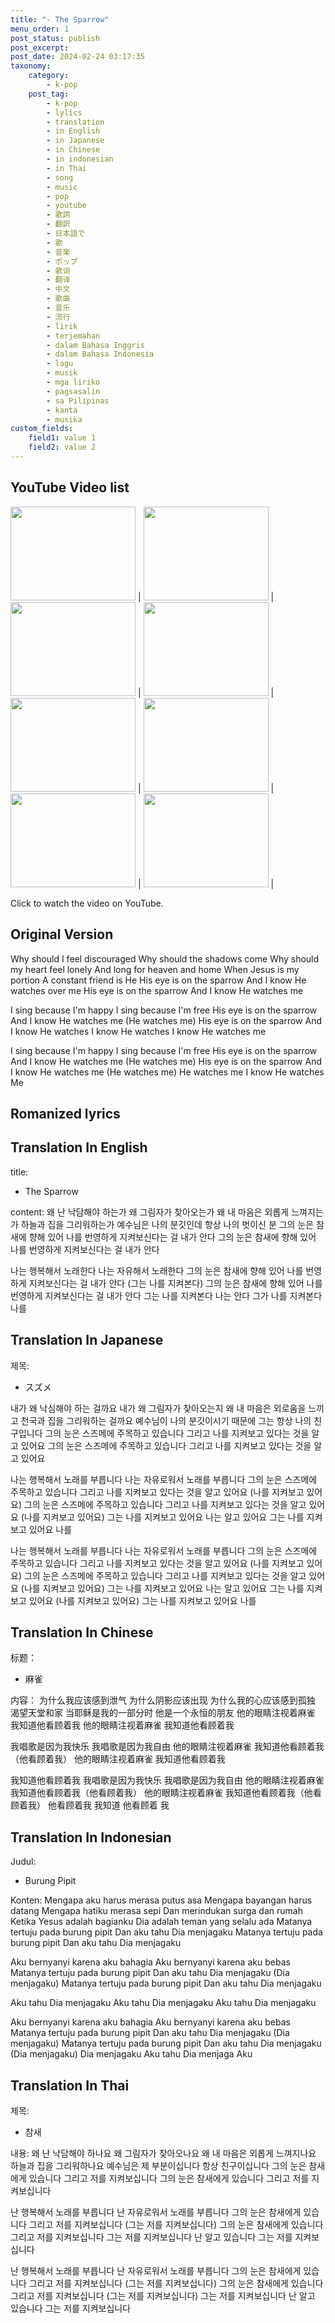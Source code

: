 ```yaml
---
title: "- The Sparrow"
menu_order: 1
post_status: publish
post_excerpt: 
post_date: 2024-02-24 03:17:35
taxonomy:
    category:
        - k-pop
    post_tag:
        - k-pop
        - lylics
        - translation
        - in English
        - in Japanese
        - in Chinese
        - in indonesian
        - in Thai
        - song
        - music
        - pop
        - youtube
        - 歌詞
        - 翻訳
        - 日本語で
        - 歌
        - 音楽
        - ポップ
        - 歌词
        - 翻译
        - 中文
        - 歌曲
        - 音乐
        - 流行
        - lirik
        - terjemahan
        - dalam Bahasa Inggris
        - dalam Bahasa Indonesia
        - lagu
        - musik
        - mga liriko
        - pagsasalin
        - sa Pilipinas
        - kanta
        - musika
custom_fields:
    field1: value 1
    field2: value 2
---
```


## YouTube Video list
 [<img src='http://img.youtube.com/vi/M8RvJ8N_MS8/0.jpg' width='200' height='150'>](https://youtu.be/M8RvJ8N_MS8) | [<img src='http://img.youtube.com/vi/k7Pk5YMkEcg/0.jpg' width='200' height='150'>](https://youtu.be/k7Pk5YMkEcg) | [<img src='http://img.youtube.com/vi/iIOdCb6P7Jw/0.jpg' width='200' height='150'>](https://youtu.be/iIOdCb6P7Jw) | [<img src='http://img.youtube.com/vi/xOycyChBLMA/0.jpg' width='200' height='150'>](https://youtu.be/xOycyChBLMA) | [<img src='http://img.youtube.com/vi/wRJZQFRyZ6s/0.jpg' width='200' height='150'>](https://youtu.be/wRJZQFRyZ6s) |
 [<img src='http://img.youtube.com/vi/v0qGT5OvmWY/0.jpg' width='200' height='150'>](https://youtu.be/v0qGT5OvmWY) | [<img src='http://img.youtube.com/vi/15PH7qGvs9k/0.jpg' width='200' height='150'>](https://youtu.be/15PH7qGvs9k) | [<img src='http://img.youtube.com/vi/MkTkfpOjoi8/0.jpg' width='200' height='150'>](https://youtu.be/MkTkfpOjoi8) |

Click to watch the video on YouTube.
## Original Version
Why should I feel discouraged
Why should the shadows come
Why should my heart feel lonely
And long for heaven and home
When Jesus is my portion
A constant friend is He
His eye is on the sparrow
And I know He watches over me
His eye is on the sparrow
And I know He watches me

I sing because I'm happy
I sing because I'm free
His eye is on the sparrow
And I know He watches me (He watches me)
His eye is on the sparrow
And I know He watches
I know He watches
I know He watches me

I sing because I'm happy
I sing because I'm free
His eye is on the sparrow
And I know He watches me (He watches me)
His eye is on the sparrow
And I know He watches me (He watches me)
He watches me
I know
He watches
Me

## Romanized lyrics

## Translation In English
title:  
- The Sparrow

content:
왜 난 낙담해야 하는가
왜 그림자가 찾아오는가
왜 내 마음은 외롭게 느껴지는가
하늘과 집을 그리워하는가
예수님은 나의 분깃인데
항상 나의 벗이신 분
그의 눈은 참새에 향해 있어
나를 번영하게 지켜보신다는 걸 내가 안다
그의 눈은 참새에 향해 있어
나를 번영하게 지켜보신다는 걸 내가 안다

나는 행복해서 노래한다
나는 자유해서 노래한다
그의 눈은 참새에 향해 있어
나를 번영하게 지켜보신다는 걸 내가 안다 (그는 나를 지켜본다)
그의 눈은 참새에 향해 있어
나를 번영하게 지켜보신다는 걸 내가 안다
그는 나를 지켜본다
나는 안다
그가 나를 지켜본다
나를 
                           		         



## Translation In Japanese
제목:
- スズメ

내가 왜 낙심해야 하는 걸까요
내가 왜 그림자가 찾아오는지
왜 내 마음은 외로움을 느끼고
천국과 집을 그리워하는 걸까요
예수님이 나의 분깃이시기 때문에
그는 항상 나의 친구입니다
그의 눈은 스즈메에 주목하고 있습니다
그리고 나를 지켜보고 있다는 것을 알고 있어요
그의 눈은 스즈메에 주목하고 있습니다
그리고 나를 지켜보고 있다는 것을 알고 있어요

나는 행복해서 노래를 부릅니다
나는 자유로워서 노래를 부릅니다
그의 눈은 스즈메에 주목하고 있습니다
그리고 나를 지켜보고 있다는 것을 알고 있어요 (나를 지켜보고 있어요)
그의 눈은 스즈메에 주목하고 있습니다
그리고 나를 지켜보고 있다는 것을 알고 있어요 (나를 지켜보고 있어요)
그는 나를 지켜보고 있어요
나는 알고 있어요
그는 나를 지켜보고 있어요
나를

나는 행복해서 노래를 부릅니다
나는 자유로워서 노래를 부릅니다
그의 눈은 스즈메에 주목하고 있습니다
그리고 나를 지켜보고 있다는 것을 알고 있어요 (나를 지켜보고 있어요)
그의 눈은 스즈메에 주목하고 있습니다
그리고 나를 지켜보고 있다는 것을 알고 있어요 (나를 지켜보고 있어요)
그는 나를 지켜보고 있어요
나는 알고 있어요
그는 나를 지켜보고 있어요 (나를 지켜보고 있어요)
그는 나를 지켜보고 있어요
나를
## Translation In Chinese
标题：
- 麻雀

内容：
为什么我应该感到泄气
为什么阴影应该出现
为什么我的心应该感到孤独
渴望天堂和家
当耶稣是我的一部分时
他是一个永恒的朋友
他的眼睛注视着麻雀
我知道他看顾着我
他的眼睛注视着麻雀
我知道他看顾着我

我唱歌是因为我快乐
我唱歌是因为我自由
他的眼睛注视着麻雀
我知道他看顾着我（他看顾着我）
他的眼睛注视着麻雀
我知道他看顾着我

我知道他看顾着我
我唱歌是因为我快乐
我唱歌是因为我自由
他的眼睛注视着麻雀
我知道他看顾着我（他看顾着我）
他的眼睛注视着麻雀
我知道他看顾着我（他看顾着我）
他看顾着我
我知道
他看顾着
我
## Translation In Indonesian
Judul: 
- Burung Pipit

Konten: 
Mengapa aku harus merasa putus asa
Mengapa bayangan harus datang
Mengapa hatiku merasa sepi
Dan merindukan surga dan rumah
Ketika Yesus adalah bagianku
Dia adalah teman yang selalu ada
Matanya tertuju pada burung pipit
Dan aku tahu Dia menjagaku
Matanya tertuju pada burung pipit
Dan aku tahu Dia menjagaku

Aku bernyanyi karena aku bahagia
Aku bernyanyi karena aku bebas
Matanya tertuju pada burung pipit
Dan aku tahu Dia menjagaku (Dia menjagaku)
Matanya tertuju pada burung pipit
Dan aku tahu Dia menjagaku

Aku tahu Dia menjagaku
Aku tahu Dia menjagaku
Aku tahu Dia menjagaku

Aku bernyanyi karena aku bahagia
Aku bernyanyi karena aku bebas
Matanya tertuju pada burung pipit
Dan aku tahu Dia menjagaku (Dia menjagaku)
Matanya tertuju pada burung pipit
Dan aku tahu Dia menjagaku (Dia menjagaku)
Dia menjagaku
Aku tahu
Dia menjaga
Aku
## Translation In Thai
제목:
- 참새

내용:
왜 난 낙담해야 하나요
왜 그림자가 찾아오나요
왜 내 마음은 외롭게 느껴지나요
하늘과 집을 그리워하나요
예수님은 제 부분이십니다
항상 친구이십니다
그의 눈은 참새에게 있습니다
그리고 저를 지켜보십니다
그의 눈은 참새에게 있습니다
그리고 저를 지켜보십니다

난 행복해서 노래를 부릅니다
난 자유로워서 노래를 부릅니다
그의 눈은 참새에게 있습니다
그리고 저를 지켜보십니다 (그는 저를 지켜보십니다)
그의 눈은 참새에게 있습니다
그리고 저를 지켜보십니다
그는 저를 지켜보십니다
난 알고 있습니다
그는 저를 지켜보십니다

난 행복해서 노래를 부릅니다
난 자유로워서 노래를 부릅니다
그의 눈은 참새에게 있습니다
그리고 저를 지켜보십니다 (그는 저를 지켜보십니다)
그의 눈은 참새에게 있습니다
그리고 저를 지켜보십니다 (그는 저를 지켜보십니다)
그는 저를 지켜보십니다
난 알고 있습니다
그는 저를 지켜보십니다
